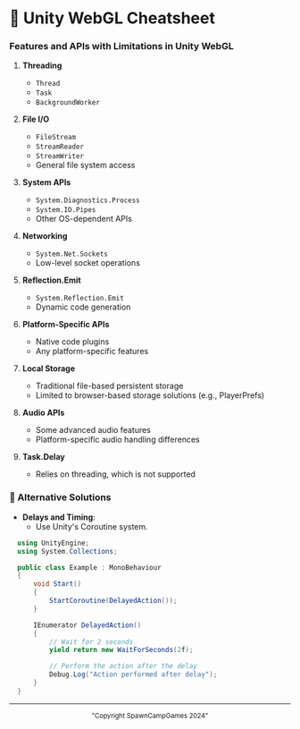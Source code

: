 # 📙 Unity WebGL Cheatsheet

### Features and APIs with Limitations in Unity WebGL

1. **Threading**
   - `Thread`
   - `Task`
   - `BackgroundWorker`

2. **File I/O**
   - `FileStream`
   - `StreamReader`
   - `StreamWriter`
   - General file system access

3. **System APIs**
   - `System.Diagnostics.Process`
   - `System.IO.Pipes`
   - Other OS-dependent APIs

4. **Networking**
   - `System.Net.Sockets`
   - Low-level socket operations

5. **Reflection.Emit**
   - `System.Reflection.Emit`
   - Dynamic code generation

6. **Platform-Specific APIs**
   - Native code plugins
   - Any platform-specific features

7. **Local Storage**
   - Traditional file-based persistent storage
   - Limited to browser-based storage solutions (e.g., PlayerPrefs)

8. **Audio APIs**
   - Some advanced audio features
   - Platform-specific audio handling differences

9. **Task.Delay**
   - Relies on threading, which is not supported

### 🔧 Alternative Solutions  
- **Delays and Timing**:
  - Use Unity's Coroutine system.  
```csharp
  using UnityEngine;
  using System.Collections;

  public class Example : MonoBehaviour
  {
      void Start()
      {
          StartCoroutine(DelayedAction());
      }

      IEnumerator DelayedAction()
      {
          // Wait for 2 seconds
          yield return new WaitForSeconds(2f);

          // Perform the action after the delay
          Debug.Log("Action performed after delay");
      }
  }
```
---

<p align="center"><sub>"Copyright SpawnCampGames 2024"</sub></p>
